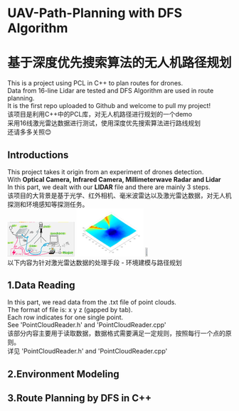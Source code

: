 # UAV-Path-Planning with DFS Algorithm
# 基于深度优先搜索算法的无人机路径规划
This is a project using PCL in C++ to plan routes for drones.  
Data from 16-line Lidar are tested and DFS Algorithm are used in route planning.  
It is the first repo uploaded to Github and welcome to pull my project!  
该项目是利用C++中的PCL库，对无人机路径进行规划的一个demo  
采用16线激光雷达数据进行测试，使用深度优先搜索算法进行路线规划  
还请多多关照:blush:

## Introductions
This project takes it origin from an experiment of drones detection.  
With **Optical Camera, Infrared Camera, Millimeterwave Radar and Lidar**  
In this part, we dealt with our **LIDAR** file and there are mainly 3 steps.  
该项目的大背景是基于光学、红外相机、毫米波雷达以及激光雷达数据，对无人机探测和环境感知等探测任务。  
<img src="https://github.com/nmq45698/UAV-Path-Planning-/blob/main/%E7%94%B5%E8%B7%AF%E8%BF%9E%E6%8E%A5.png" width="30%" height="30%">
<img src="https://github.com/nmq45698/UAV-Path-Planning-/blob/main/%E5%AE%9A%E4%BD%8D%E8%AF%AF%E5%B7%AE.png" width="30%" height="30%">
<img src="https://github.com/nmq45698/UAV-Path-Planning-/blob/main/%E5%9B%BE3.png" width="10%" height="10%">  
以下内容为针对激光雷达数据的处理手段 - 环境建模与路径规划

## 1.Data Reading
In this part, we read data from the .txt file of point clouds.  
The format of file is: x  y  z (gapped by tab).  
Each row indicates for one single point.  
See 'PointCloudReader.h' and 'PointCloudReader.cpp'  
该部分内容主要用于读取数据，数据格式需要满足一定规则，按照每行一个点的原则。  
详见 'PointCloudReader.h' and 'PointCloudReader.cpp'

## 2.Environment Modeling

## 3.Route Planning by DFS in C++
